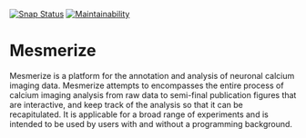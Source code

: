 [![Snap Status](https://build.snapcraft.io/badge/kushalkolar/MESmerize.svg)](https://build.snapcraft.io/user/kushalkolar/MESmerize) [![Maintainability](https://api.codeclimate.com/v1/badges/950e956456b688c0886e/maintainability)](https://codeclimate.com/github/kushalkolar/MESmerize/maintainability)

# Mesmerize

Mesmerize is a platform for the annotation and analysis of neuronal calcium imaging data. Mesmerize attempts to encompasses the entire process of calcium imaging analysis from raw data to semi-final publication figures that are interactive, and keep track of the analysis so that it can be recapitulated. It is applicable for a broad range of experiments and is intended to be used by users with and without a programming background.

